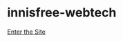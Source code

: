 # innisfree-webtech
<a target="_blank" href="https://innisfree-educate.netlify.app/">Enter the Site</a>
